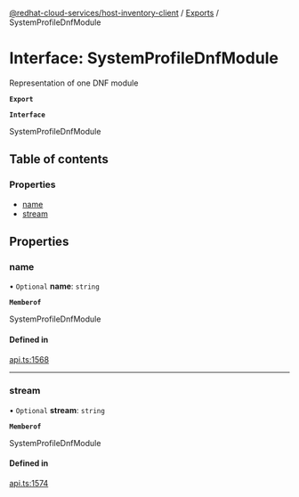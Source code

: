 [@redhat-cloud-services/host-inventory-client](../README.md) / [Exports](../modules.md) / SystemProfileDnfModule

# Interface: SystemProfileDnfModule

Representation of one DNF module

**`Export`**

**`Interface`**

SystemProfileDnfModule

## Table of contents

### Properties

- [name](SystemProfileDnfModule.md#name)
- [stream](SystemProfileDnfModule.md#stream)

## Properties

### name

• `Optional` **name**: `string`

**`Memberof`**

SystemProfileDnfModule

#### Defined in

[api.ts:1568](https://github.com/RedHatInsights/javascript-clients/blob/master/packages/host-inventory/api.ts#L1568)

___

### stream

• `Optional` **stream**: `string`

**`Memberof`**

SystemProfileDnfModule

#### Defined in

[api.ts:1574](https://github.com/RedHatInsights/javascript-clients/blob/master/packages/host-inventory/api.ts#L1574)
